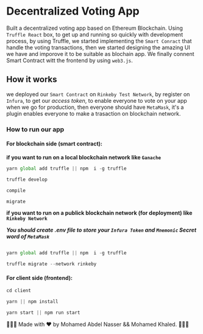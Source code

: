 # Decentralized Voting App

Built a decentralized voting app based on Ethereum Blockchain. Using `Truffle React` box, to get up and running so quickly
with development process, by using Truffle, we started implementing the `Smart Conract` that handle the voting transactions,
then we started designing the amazing UI we have and imporove it to be suitable as blochain app. We finally connent Smart Contract
witt the frontend by using `web3.js`.

## How it works

we deployed our `Smart Contract` on `Rinkeby Test Network`, by register on `Infura`, to get our _access token_, to enable everyone to vote on your app when we go for production,
then everyone should have `MetaMask`, it's a plugin enables everyone to make a trasaction on blockchain network.

### How to run our app

#### For blockchain side (smart contract):

**if you want to run on a local blockchain network like `Ganache`**

```js
yarn global add truffle || npm  i -g truffle

truffle develop

compile

migrate
```

**if you want to run on a publick blockchain network (for deployment) like `Rinkeby Network`**

**_You should create .env file to store your `Infura Token` and `Mnemonic` Secret word of `MetaMask`_**

```js

yarn global add truffle || npm  i -g truffle

truffle migrate --network rinkeby

```

#### For client side (frontend):

```js
cd client

yarn || npm install

yarn start || npm run start

```

🎉🎉🎉 Made with ♥️ by Mohamed Abdel Nasser && Mohamed Khaled. 🎉🎉🎉
